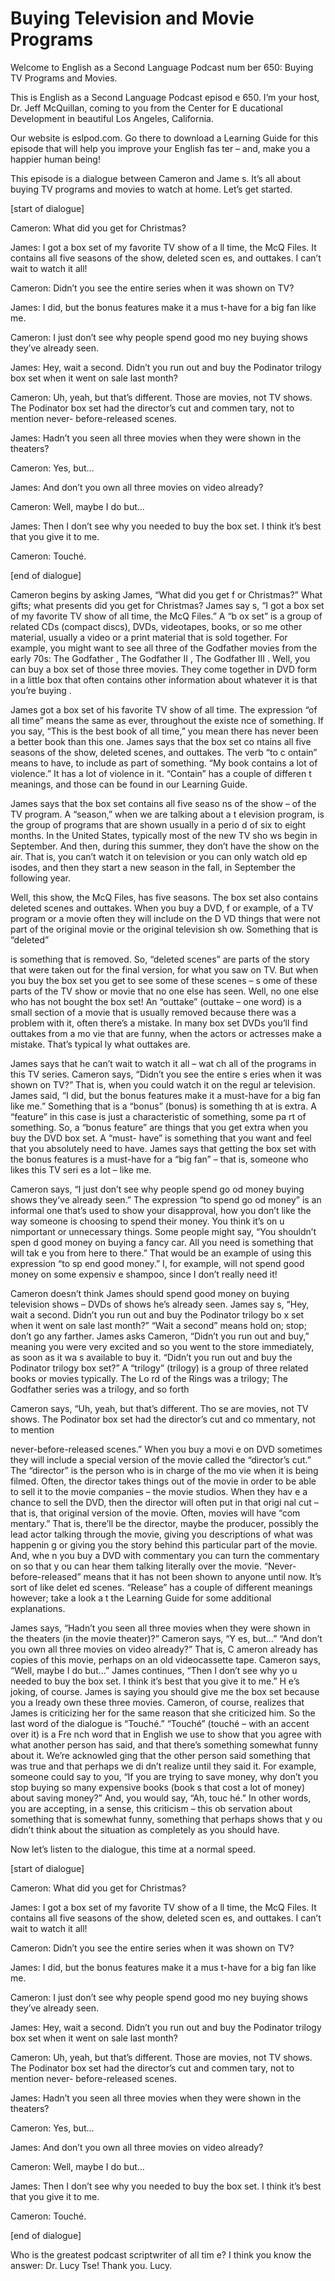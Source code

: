 # Buying Television and Movie Programs

Welcome to English as a Second Language Podcast num ber 650: Buying TV Programs and Movies.

This is English as a Second Language Podcast episod e 650.  I’m your host, Dr. Jeff McQuillan, coming to you from the Center for E ducational Development in beautiful Los Angeles, California.

Our website is eslpod.com.  Go there to download a Learning Guide for this episode that will help you improve your English fas ter – and, make you a happier human being!

This episode is a dialogue between Cameron and Jame s.  It’s all about buying TV programs and movies to watch at home.  Let’s get  started.

[start of dialogue]

Cameron:  What did you get for Christmas?

James:  I got a box set of my favorite TV show of a ll time, the McQ Files.  It contains all five seasons of the show, deleted scen es, and outtakes.  I can’t wait to watch it all!

Cameron:  Didn’t you see the entire series when it was shown on TV?

James:  I did, but the bonus features make it a mus t-have for a big fan like me.

Cameron:  I just don’t see why people spend good mo ney buying shows they’ve already seen.

James:  Hey, wait a second.  Didn’t you run out and  buy the Podinator trilogy box set when it went on sale last month?

Cameron:  Uh, yeah, but that’s different.  Those are movies, not TV shows.  The Podinator box set had the director’s cut and commen tary, not to mention never- before-released scenes.

James:  Hadn’t you seen all three movies when they were shown in the theaters?

Cameron:  Yes, but…

James:  And don’t you own all three movies on video  already?

Cameron:  Well, maybe I do but…

James:  Then I don’t see why you needed to buy the box set.  I think it’s best that you give it to me.

Cameron:  Touché.

[end of dialogue]

Cameron begins by asking James, “What did you get f or Christmas?”  What gifts; what presents did you get for Christmas?  James say s, “I got a box set of my favorite TV show of all time, the McQ Files.”  A “b ox set” is a group of related CDs (compact discs), DVDs, videotapes, books, or so me other material, usually a video or a print material that is sold together.  For example, you might want to see all three of the Godfather  movies from the early 70s: The Godfather , The Godfather II , The Godfather III .  Well, you can buy a box set of those three movies.  They come together in DVD form in a little  box that often contains other information about whatever it is that you’re buying .

James got a box set of his favorite TV show of all time.  The expression “of all time” means the same as ever, throughout the existe nce of something.  If you say, “This is the best book of all time,” you mean there has never been a better book than this one.  James says that the box set co ntains all five seasons of the show, deleted scenes, and outtakes.  The verb “to c ontain” means to have, to include as part of something.  “My book contains a lot of violence.”  It has a lot of violence in it.  “Contain” has a couple of differen t meanings, and those can be found in our Learning Guide.

James says that the box set contains all five seaso ns of the show – of the TV program.  A “season,” when we are talking about a t elevision program, is the group of programs that are shown usually in a perio d of six to eight months.  In the United States, typically most of the new TV sho ws begin in September.  And then, during this summer, they don’t have the show on the air.  That is, you can’t watch it on television or you can only watch old ep isodes, and then they start a new season in the fall, in September the following year.

Well, this show, the McQ Files, has five seasons.  The box set also contains deleted scenes and outtakes.  When you buy a DVD, f or example, of a TV program or a movie often they will include on the D VD things that were not part of the original movie or the original television sh ow.  Something that is “deleted”

is something that is removed.  So, “deleted scenes”  are parts of the story that were taken out for the final version, for what you saw on TV.  But when you buy the box set you get to see some of these scenes – s ome of these parts of the TV show or movie that no one else has seen.  Well, no one else who has not bought the box set!  An “outtake” (outtake – one word) is a small section of a movie that is usually removed because there was a problem with  it, often there’s a mistake. In many box set DVDs you’ll find outtakes from a mo vie that are funny, when the actors or actresses make a mistake.  That’s typical ly what outtakes are.

James says that he can’t wait to watch it all – wat ch all of the programs in this TV series.  Cameron says, “Didn’t you see the entire s eries when it was shown on TV?”  That is, when you could watch it on the regul ar television.  James said, “I did, but the bonus features make it a must-have for  a big fan like me.” Something that is a “bonus” (bonus) is something th at is extra.  A “feature” in this case is just a characteristic of something, some pa rt of something.  So, a “bonus feature” are things that you get extra when you buy  the DVD box set.  A “must- have” is something that you want and feel that you absolutely need to have. James says that getting the box set with the bonus features is a must-have for a “big fan” – that is, someone who likes this TV seri es a lot – like me.

Cameron says, “I just don’t see why people spend go od money buying shows they’ve already seen.”  The expression “to spend go od money” is an informal one that’s used to show your disapproval, how you don’t  like the way someone is choosing to spend their money.  You think it’s on u nimportant or unnecessary things.  Some people might say, “You shouldn’t spen d good money on buying a fancy car.  All you need is something that will tak e you from here to there.”  That would be an example of using this expression “to sp end good money.”  I, for example, will not spend good money on some expensiv e shampoo, since I don’t really need it!

Cameron doesn’t think James should spend good money  on buying television shows – DVDs of shows he’s already seen.  James say s, “Hey, wait a second. Didn’t you run out and buy the Podinator trilogy bo x set when it went on sale last month?”  “Wait a second” means hold on; stop; don’t  go any farther.  James asks Cameron, “Didn’t you run out and buy,” meaning you were very excited and so you went to the store immediately, as soon as it wa s available to buy it.  “Didn’t you run out and buy the Podinator trilogy box set?”   A “trilogy” (trilogy) is a group of three related books or movies typically.  The Lo rd of the Rings  was a trilogy; The Godfather  series was a trilogy, and so forth

Cameron says, “Uh, yeah, but that’s different.  Tho se are movies, not TV shows. The Podinator box set had the director’s cut and co mmentary, not to mention

never-before-released scenes.”  When you buy a movi e on DVD sometimes they will include a special version of the movie called the “director’s cut.”  The “director” is the person who is in charge of the mo vie when it is being filmed. Often, the director takes things out of the movie in order to be able to sell it to the movie companies – the movie studios.  When they hav e a chance to sell the DVD, then the director will often put in that origi nal cut – that is, that original version of the movie.  Often, movies will have “com mentary.”  That is, there’ll be the director, maybe the producer, possibly the lead  actor talking through the movie, giving you descriptions of what was happenin g or giving you the story behind this particular part of the movie.  And, whe n you buy a DVD with commentary you can turn the commentary on so that y ou can hear them talking literally over the movie.  “Never-before-released” means that it has not been shown to anyone until now.  It’s sort of like delet ed scenes.  “Release” has a couple of different meanings however; take a look a t the Learning Guide for some additional explanations.

James says, “Hadn’t you seen all three movies when they were shown in the theaters (in the movie theater)?”  Cameron says, “Y es, but…”  “And don’t you own all three movies on video already?”  That is, C ameron already has copies of this movie, perhaps on an old videocassette tape.  Cameron says, “Well, maybe I do but…”  James continues, “Then I don’t see why yo u needed to buy the box set.  I think it’s best that you give it to me.”  H e’s joking, of course.  James is saying you should give me the box set because you a lready own these three movies.  Cameron, of course, realizes that James is  criticizing her for the same reason that she criticized him.  So the last word of the dialogue is “Touché.” “Touché” (touché – with an accent over it) is a Fre nch word that in English we use to show that you agree with what another person  has said, and that there’s something somewhat funny about it.  We’re acknowled ging that the other person said something that was true and that perhaps we di dn’t realize until they said it. For example, someone could say to you, “If you are trying to save money, why don’t you stop buying so many expensive books (book s that cost a lot of money) about saving money?”  And, you would say, “Ah, touc hé.”  In other words, you are accepting, in a sense, this criticism – this ob servation about something that is somewhat funny, something that perhaps shows that y ou didn’t think about the situation as completely as you should have.

Now let’s listen to the dialogue, this time at a normal speed.

[start of dialogue]

Cameron:  What did you get for Christmas?

James:  I got a box set of my favorite TV show of a ll time, the McQ Files.  It contains all five seasons of the show, deleted scen es, and outtakes.  I can’t wait to watch it all!

Cameron:  Didn’t you see the entire series when it was shown on TV?

James:  I did, but the bonus features make it a mus t-have for a big fan like me.

Cameron:  I just don’t see why people spend good mo ney buying shows they’ve already seen.

James:  Hey, wait a second.  Didn’t you run out and  buy the Podinator trilogy box set when it went on sale last month?

Cameron:  Uh, yeah, but that’s different.  Those are movies, not TV shows.  The Podinator box set had the director’s cut and commen tary, not to mention never- before-released scenes.

James:  Hadn’t you seen all three movies when they were shown in the theaters?

Cameron:  Yes, but…

James:  And don’t you own all three movies on video  already?

Cameron:  Well, maybe I do but…

James:  Then I don’t see why you needed to buy the box set.  I think it’s best that you give it to me.

Cameron:  Touché.

[end of dialogue]

Who is the greatest podcast scriptwriter of all tim e?  I think you know the answer: Dr. Lucy Tse!  Thank you.  Lucy.





